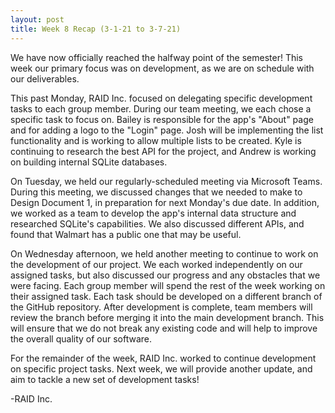 ```yaml
---
layout: post
title: Week 8 Recap (3-1-21 to 3-7-21)
---
```


We have now officially reached the halfway point of the semester! This week our primary focus was on development, as we are on schedule with our deliverables.  

This past Monday, RAID Inc. focused on delegating specific development tasks to each group member. During our team meeting, we each chose a specific task to focus on. Bailey is responsible for the app's "About" page and for adding a logo to the "Login" page. Josh will be implementing the list functionality and is working to allow multiple lists to be created. Kyle is continuing to research the best API for the project, and Andrew is working on building internal SQLite databases.

On Tuesday, we held our regularly-scheduled meeting via Microsoft Teams. During this meeting, we discussed changes that we needed to make to Design Document 1, in preparation for next Monday's due date. In addition, we worked as a team to develop the app's internal data structure and researched SQLite's capabilities. We also discussed different APIs, and found that Walmart has a public one that may be useful.

On Wednesday afternoon, we held another meeting to continue to work on the development of our project. We each worked independently on our assigned tasks, but also discussed our progress and any obstacles that we were facing. Each group member will spend the rest of the week working on their assigned task. Each task should be developed on a different branch of the GitHub repository. After development is complete, team members will review the branch before merging it into the main development branch. This will ensure that we do not break any existing code and will help to improve the overall quality of our software.

For the remainder of the week, RAID Inc. worked to continue development on specific project tasks. Next week, we will provide another update, and aim to tackle a new set of development tasks!

-RAID Inc.
